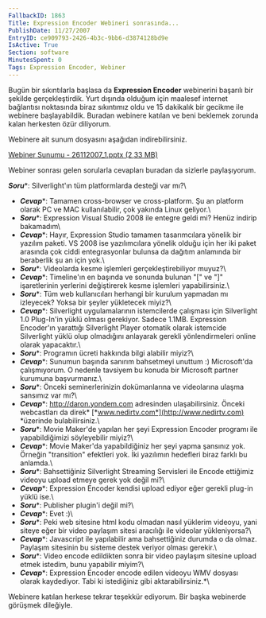 ```yaml
---
FallbackID: 1863
Title: Expression Encoder Webineri sonrasında...
PublishDate: 11/27/2007
EntryID: ce909793-2426-4b3c-9bb6-d3874128bd9e
IsActive: True
Section: software
MinutesSpent: 0
Tags: Expression Encoder, Webiner
---
```

Bugün bir sıkıntılarla başlasa da **Expression Encoder** webinerini
başarılı bir şekilde gerçekleştirdik. Yurt dışında olduğum için maalesef
internet bağlantısı noktasında biraz sıkıntımız oldu ve 15 dakikalık bir
gecikme ile webinere başlayabildik. Buradan webinere katılan ve beni
beklemek zorunda kalan herkesten özür diliyorum.

Webinere ait sunum dosyasını aşağıdan indirebilirsiniz.

[Webiner Sunumu - 26112007\_1.pptx (2,33
MB)](http://cdn.daron.yondem.com/assets/1863/26112007_1.pptx)

Webiner sonrası gelen sorularla cevapları buradan da sizlerle
paylaşıyorum.

***Soru****: Silverlight'ın tüm platformlarda desteği var mı?\
* ***Cevap****: Tamamen cross-browser ve cross-platform. Şu an platform
olarak PC ve MAC kullanılabilir, çok yakında Linux geliyor.\
* ***Soru****: Expression Visual Studio 2008 ile entegre geldi mi? Henüz
indirip bakamadım\
* ***Cevap****: Hayır, Expression Studio tamamen tasarımcılara yönelik
bir yazılım paketi. VS 2008 ise yazılımcılara yönelik olduğu için her
iki paket arasında çok ciddi entegrasyonlar bulunsa da dağıtım anlamında
bir beraberlik şu an için yok.\
* ***Soru****: Videolarda kesme işlemleri gerçekleştirebiliyor muyuz?\
* ***Cevap****: Timeline'ın en başında ve sonunda bulunan "[" ve "]"
işaretlerinin yerlerini değiştirerek kesme işlemleri yapabilirsiniz.\
* ***Soru****: Tüm web kullanıcıları herhangi bir kurulum yapmadan mı
izleyecek? Yoksa bir şeyler yükletecek miyiz?\
* ***Cevap****: Silverlight uygulamalarının istemcilerde çalışması için
Silverlight 1.0 Plug-In'in yüklü olması gerekiyor. Sadece 1.1MB.
Expression Encoder'ın yarattığı Silverlight Player otomatik olarak
istemcide Silverlight yüklü olup olmadığını anlayarak gerekli
yönlendirmeleri online olarak yapacaktır.\
* ***Soru****: Programın ücreti hakkında bilgi alabilir miyiz?\
* ***Cevap****: Sunumun başında sanırım bahsetmeyi unuttum :)
Microsoft'da çalışmıyorum. O nedenle tavsiyem bu konuda bir Microsoft
partner kurumuna başvurmanız.\
* ***Soru****: Önceki seminerlerinizin dokümanlarına ve videolarına
ulaşma sansımız var mı?\
* ***Cevap****: http://daron.yondem.com adresinden ulaşabilirsiniz.
Önceki webcastları da direk* [*www.nedirtv.com*](http://www.nedirtv.com)
*üzerinde bulabilirsiniz.\
* ***Soru****: Movie Maker'de yapılan her şeyi Expression Encoder
programı ile yapabildiğimizi söyleyebilir miyiz?\
* ***Cevap****: Movie Maker'da yapabildiğiniz her şeyi yapma şansınız
yok. Örneğin "transition" efektleri yok. İki yazılımın hedefleri biraz
farklı bu anlamda.\
* ***Soru****: Bahsettiğiniz Silverlight Streaming Servisleri ile Encode
ettiğimiz videoyu upload etmeye gerek yok değil mi?\
* ***Cevap****: Expression Encoder kendisi upload ediyor eğer gerekli
plug-in yüklü ise.\
* ***Soru****: Publisher plugin'i değil mi?\
* ***Cevap****: Evet :)\
* ***Soru****: Peki web sitesine html kodu olmadan nasıl yüklerim
videoyu, yani siteye eğer bir video paylaşım sitesi aracılığı ile
videolar yükleniyorsa?\
* ***Cevap****: Javascript ile yapılabilir ama bahsettiğiniz durumda o
da olmaz. Paylaşım sitesinin bu sisteme destek veriyor olması gerekir.\
* ***Soru****: Video encode edildikten sonra bir video paylaşım sitesine
upload etmek istedim, bunu yapabilir miyim?\
* ***Cevap****: Expression Encoder encode edilen videoyu WMV dosyası
olarak kaydediyor. Tabi ki istediğiniz gibi aktarabilirsiniz.*\

Webinere katılan herkese tekrar teşekkür ediyorum. Bir başka webinerde
görüşmek dileğiyle.



